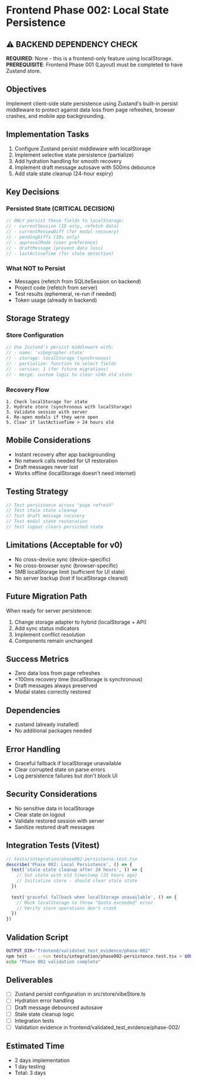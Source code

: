 # Frontend Phase 002: Local State Persistence

## ⚠️ BACKEND DEPENDENCY CHECK
**REQUIRED**: None - this is a frontend-only feature using localStorage.
**PREREQUISITE**: Frontend Phase 001 (Layout) must be completed to have Zustand store.

## Objectives
Implement client-side state persistence using Zustand's built-in persist middleware to protect against data loss from page refreshes, browser crashes, and mobile app backgrounding.

## Implementation Tasks
1. Configure Zustand persist middleware with localStorage
2. Implement selective state persistence (partialize)
3. Add hydration handling for smooth recovery
4. Implement draft message autosave with 500ms debounce
5. Add stale state cleanup (24-hour expiry)

## Key Decisions

### Persisted State (CRITICAL DECISION)
```typescript
// ONLY persist these fields to localStorage:
// - currentSession (ID only, refetch data)
// - currentReviewDiff (for modal recovery)
// - pendingDiffs (IDs only)
// - approvalMode (user preference)
// - draftMessage (prevent data loss)
// - lastActiveTime (for stale detection)
```

### What NOT to Persist
- Messages (refetch from SQLiteSession on backend)
- Project code (refetch from server)
- Test results (ephemeral, re-run if needed)
- Token usage (already in backend)

## Storage Strategy

### Store Configuration
```typescript
// Use Zustand's persist middleware with:
// - name: 'vibegrapher-state'
// - storage: localStorage (synchronous)
// - partialize: function to select fields
// - version: 1 (for future migrations)
// - merge: custom logic to clear >24h old state
```

### Recovery Flow
```
1. Check localStorage for state
2. Hydrate store (synchronous with localStorage)
3. Validate session with server
4. Re-open modals if they were open
5. Clear if lastActiveTime > 24 hours old
```

## Mobile Considerations
- Instant recovery after app backgrounding
- No network calls needed for UI restoration
- Draft messages never lost
- Works offline (localStorage doesn't need internet)

## Testing Strategy
```typescript
// Test persistence across "page refresh"
// Test stale state cleanup
// Test draft message recovery
// Test modal state restoration
// Test logout clears persisted state
```

## Limitations (Acceptable for v0)
- No cross-device sync (device-specific)
- No cross-browser sync (browser-specific)
- 5MB localStorage limit (sufficient for UI state)
- No server backup (lost if localStorage cleared)

## Future Migration Path
When ready for server persistence:
1. Change storage adapter to hybrid (localStorage + API)
2. Add sync status indicators
3. Implement conflict resolution
4. Components remain unchanged

## Success Metrics
- Zero data loss from page refreshes
- <100ms recovery time (localStorage is synchronous)
- Draft messages always preserved
- Modal states correctly restored

## Dependencies
- zustand (already installed)
- No additional packages needed

## Error Handling
- Graceful fallback if localStorage unavailable
- Clear corrupted state on parse errors
- Log persistence failures but don't block UI

## Security Considerations
- No sensitive data in localStorage
- Clear state on logout
- Validate restored session with server
- Sanitize restored draft messages

## Integration Tests (Vitest)
```typescript
// tests/integration/phase002-persistence.test.tsx
describe('Phase 002: Local Persistence', () => {
  test('stale state cleanup after 24 hours', () => {
    // Set state with old timestamp (25 hours ago)
    // Initialize store - should clear stale state
  })
  
  test('graceful fallback when localStorage unavailable', () => {
    // Mock localStorage to throw "Quota exceeded" error
    // Verify store operations don't crash
  })
})
```

## Validation Script
```bash
OUTPUT_DIR="frontend/validated_test_evidence/phase-002"
npm test -- --run tests/integration/phase002-persistence.test.tsx > $OUTPUT_DIR/vitest.log 2>&1
echo "Phase 002 validation complete"
```

## Deliverables
- [ ] Zustand persist configuration in src/store/vibeStore.ts
- [ ] Hydration error handling
- [ ] Draft message debounced autosave
- [ ] Stale state cleanup logic
- [ ] Integration tests
- [ ] Validation evidence in frontend/validated_test_evidence/phase-002/

## Estimated Time
- 2 days implementation
- 1 day testing
- Total: 3 days